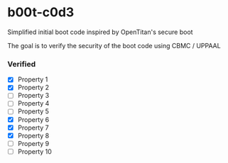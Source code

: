 # b00t-c0d3
Simplified initial boot code inspired by OpenTitan's secure boot

The goal is to verify the security of the boot code using CBMC / UPPAAL

### Verified
- [x] Property 1
- [x] Property 2
- [ ] Property 3
- [ ] Property 4
- [ ] Property 5
- [x] Property 6
- [x] Property 7
- [x] Property 8
- [ ] Property 9
- [ ] Property 10
